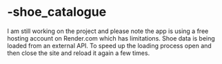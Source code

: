 # -shoe_catalogue

I am still working on the project and please note the app is using a free hosting account on Render.com which has limitations. Shoe data is being loaded from an external API. To speed up the loading process open and then close the site and reload it again a few times.
